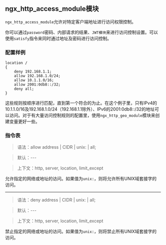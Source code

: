 ## ngx_http_access_module模块

`ngx_http_access_module`允许对特定客户端地址进行访问权限控制。

你可以通过`password`密码、内部请求的结果、`JWT模块`来进行访问控制设置。可以使用`satisfy`指令来同时通过地址及密码进行访问控制。

### 配置样例

```
location /
{
    deny 192.168.1.1;
    allow 192.168.1.0/24;
    allow 10.1.1.0/16;
    allow 2001:0db8::/32;
    deny all;
}
```

这些规则按顺序进行匹配，直到第一个符合的为止。在这个例子里，只有IPv4的10.1.1.0/16及192.168.1.0/24（192.168.1.1除外）、IPv6的2001:0db8::/32的地址可以访问。对于有大量访问控制规则的配置里，使用`ngx_http_geo_module`模块来创建变量更好一些。

### 指令表

> 语法：allow address | CIDR | unix: | all;

> 默认：---

> 上下文：http, server, location, limit_except

允许指定的网络或地址的访问。如果值为`unix:`，则将允许所有UNIX域套接字的访问。

-----

> 语法：deny address | CIDR | unix: | all;

> 默认：---

> 上下文：http, server, location, limit_except

禁止指定的网络或地址的访问。如果值为`unix:`，则将禁止所有UNIX域套接字的访问。






















































